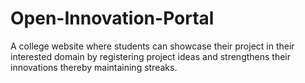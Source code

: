 # Open-Innovation-Portal
A college website where students can showcase their project in their interested domain by registering project ideas and strengthens their innovations thereby maintaining streaks.
